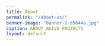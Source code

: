 ```yaml
---
title: About
permalink: "/about-us/"
banner-image: "banner-2-d5644a.jpg"
caption: ABOUT AKIVA PROJECTS
layout: default
---
```


